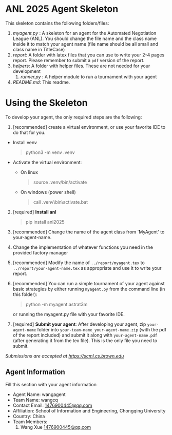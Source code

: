 ANL 2025 Agent Skeleton
=======================

This skeleton contains the following folders/files:

1. *myagent.py* : A skeleton for an agent for the Automated Negotiation League (ANL).
   You should change the file name and the class name inside it to match
   your agent name (file name should be all small and class name in TitleCase)
2. *report*: A folder with latex files that you can use to write
   your 2-4 pages report. Please remember to submit a `pdf` version of the
   report.
3. *helpers*: A folder with helper files. These are not needed for your development
   1. *runner.py* : A helper module to run a tournament with your agent
5. *README.md*: This readme.

Using the Skeleton
==================

To develop your agent, the only required steps are the following:

1. [recommended] create a virtual environment, or use your favorite IDE to do
   that for you.
  - Install venv

    > python3 -m venv .venv

  - Activate the virtual environment:

    - On linux

      > source .venv/bin/activate

    - On windows (power shell)

      > call .venv\bin\activate.bat

2. [required] **Install anl**
    > pip install anl2025

3. [recommended] Change the name of the agent class from `MyAgent' to
   your-agent-name.
5. Change the implementation of whatever functions you need in the provided
   factory manager
6. [recommended] Modify the name of ``../report/myagent.tex`` to ``../report/your-agent-name.tex`` as appropriate and use it to write your
   report.
7. [recommended] You can run a simple tournament of your agent against basic
   strategies by either running ``myagent.py`` from the command line (in this folder):

    > python -m myagent.astrat3m
    
    or running the myagent.py file with your favorite IDE.

8. [required] **Submit your agent**: After developing your agent,
  zip ``your-agent-name`` folder into ``your-team-name_your-agent-name.zip``
  (with the pdf of the report included)  and submit it along with
  ``your-agent-name.pdf`` (after generating it from the tex file).
  This is the only file you need to submit.

*Submissions are accepted at https://scml.cs.brown.edu*

Agent Information
-----------------
Fill this section with your agent information

  - Agent Name: wangagent
  - Team Name: wangcq
  - Contact Email: 1476900445@qq.com
  - Affiliation: School of Information and Engineering, Chongqing University
  - Country: China
  - Team Members:
    1. Wang Xue <1476900445@qq.com>  
  

